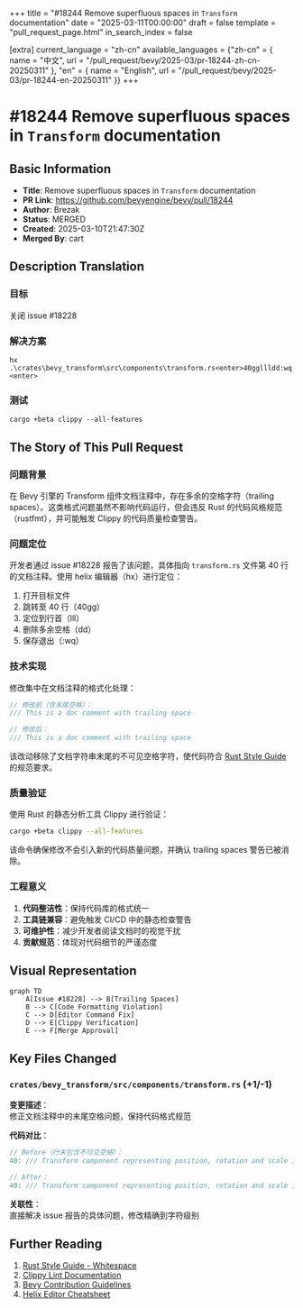 +++
title = "#18244 Remove superfluous spaces in `Transform` documentation"
date = "2025-03-11T00:00:00"
draft = false
template = "pull_request_page.html"
in_search_index = false

[extra]
current_language = "zh-cn"
available_languages = {"zh-cn" = { name = "中文", url = "/pull_request/bevy/2025-03/pr-18244-zh-cn-20250311" }, "en" = { name = "English", url = "/pull_request/bevy/2025-03/pr-18244-en-20250311" }}
+++

# #18244 Remove superfluous spaces in `Transform` documentation

## Basic Information
- **Title**: Remove superfluous spaces in `Transform` documentation  
- **PR Link**: https://github.com/bevyengine/bevy/pull/18244  
- **Author**: Brezak  
- **Status**: MERGED  
- **Created**: 2025-03-10T21:47:30Z  
- **Merged By**: cart  

## Description Translation
### 目标  
关闭 issue #18228  

### 解决方案  
`hx .\crates\bevy_transform\src\components\transform.rs<enter>40ggllldd:wq<enter>`  

### 测试  
`cargo +beta clippy --all-features`  

## The Story of This Pull Request

### 问题背景  
在 Bevy 引擎的 Transform 组件文档注释中，存在多余的空格字符（trailing spaces）。这类格式问题虽然不影响代码运行，但会违反 Rust 的代码风格规范（rustfmt），并可能触发 Clippy 的代码质量检查警告。

### 问题定位  
开发者通过 issue #18228 报告了该问题，具体指向 `transform.rs` 文件第 40 行的文档注释。使用 helix 编辑器（hx）进行定位：  
1. 打开目标文件  
2. 跳转至 40 行（40gg）  
3. 定位到行首（lll）  
4. 删除多余空格（dd）  
5. 保存退出（:wq）

### 技术实现  
修改集中在文档注释的格式化处理：  
```rust
// 修改前（含末尾空格）：
/// This is a doc comment with trailing space 

// 修改后：
/// This is a doc comment with trailing space
```  
该改动移除了文档字符串末尾的不可见空格字符，使代码符合 [Rust Style Guide](https://doc.rust-lang.org/1.0.0/style/style/whitespace.html) 的规范要求。

### 质量验证  
使用 Rust 的静态分析工具 Clippy 进行验证：  
```bash
cargo +beta clippy --all-features
```  
该命令确保修改不会引入新的代码质量问题，并确认 trailing spaces 警告已被消除。

### 工程意义  
1. **代码整洁性**：保持代码库的格式统一  
2. **工具链兼容**：避免触发 CI/CD 中的静态检查警告  
3. **可维护性**：减少开发者阅读文档时的视觉干扰  
4. **贡献规范**：体现对代码细节的严谨态度

## Visual Representation

```mermaid
graph TD
    A[Issue #18228] --> B[Trailing Spaces]
    B --> C[Code Formatting Violation]
    C --> D[Editor Command Fix]
    D --> E[Clippy Verification]
    E --> F[Merge Approval]
```

## Key Files Changed

### `crates/bevy_transform/src/components/transform.rs` (+1/-1)  
**变更描述**：  
修正文档注释中的末尾空格问题，保持代码格式规范  

**代码对比**：  
```rust
// Before（行末包含不可见空格）：
40: /// Transform component representing position, rotation and scale in 3D space 

// After：
40: /// Transform component representing position, rotation and scale in 3D space
```  

**关联性**：  
直接解决 issue 报告的具体问题，修改精确到字符级别

## Further Reading  
1. [Rust Style Guide - Whitespace](https://doc.rust-lang.org/1.0.0/style/style/whitespace.html)  
2. [Clippy Lint Documentation](https://doc.rust-lang.org/clippy/)  
3. [Bevy Contribution Guidelines](https://github.com/bevyengine/bevy/blob/main/CONTRIBUTING.md#coding-style)  
4. [Helix Editor Cheatsheet](https://docs.helix-editor.com/keymap.html)